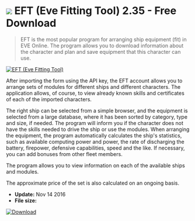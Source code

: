 # ![](https://cdn.softexe.net/static/icon/3/eft-eve-fitting-tool-11300.png) EFT (Eve Fitting Tool) 2.35 - Free Download

> EFT is the most popular program for arranging ship equipment (fit) in EVE Online. The program allows you to download information about the character and plan and save equipment that this character can use.

[![EFT (Eve Fitting Tool)](https://gallery.dpcdn.pl/imgc/Tools/72387/g_-_420x350_1.5_-_x20161114132323_0.png)](https://softexe.net/win/system/other/eft-eve-fitting-tool:ppcRR.html)

After importing the form using the API key, the EFT account allows you to arrange sets of modules for different ships and different characters. The application allows, of course, to view already known skills and certificates of each of the imported characters. 
 
 
 The right ship can be selected from a simple browser, and the equipment is selected from a large database, where it has been sorted by category, type and size, if needed. The program will inform you if the character does not have the skills needed to drive the ship or use the modules. When arranging the equipment, the program automatically calculates the ship's statistics, such as available computing power and power, the rate of discharging the battery, firepower, defensive capabilities, speed and the like. If necessary, you can add bonuses from other fleet members.
 
 
 The program allows you to view information on each of the available ships and modules. 
 
 
 The approximate price of the set is also calculated on an ongoing basis.


- **Update:** Nov 14 2016
- **File size:** 

[![Download](https://cdn.softexe.net/static/img/download.png)](https://softexe.net/win/system/other/eft-eve-fitting-tool:ppcRR.html)

